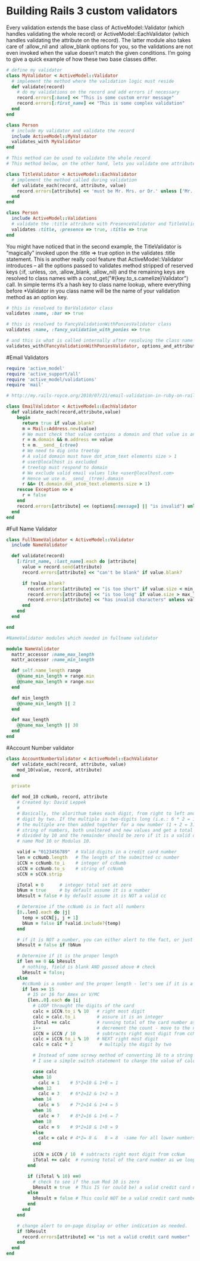 # Building Rails 3 custom validators
Every validation extends the base class of ActiveModel::Validator (which handles validating the whole record) or ActiveModel::EachValidator (which handles validating the attribute on the record). The latter module also takes care of :allow_nil and :allow_blank options for you, so the validations are not even invoked when the value doesn’t match the given conditions.
I’m going to give a quick example of how these two base classes differ.

```ruby
# define my validator
class MyValidator < ActiveModel::Validator
  # implement the method where the validation logic must reside
  def validate(record)
    # do my validations on the record and add errors if necessary
    record.errors[:base] << "This is some custom error message"
    record.errors[:first_name] << "This is some complex validation"
  end
end

class Person
  # include my validator and validate the record
  include ActiveModel::MyValidator
  validates_with MyValidator
end

# This method can be used to validate the whole record
# This method below, on the other hand, lets you validate one attribute

class TitleValidator < ActiveModel::EachValidator
  # implement the method called during validation
  def validate_each(record, attribute, value)
    record.errors[attribute] << 'must be Mr. Mrs. or Dr.' unless ['Mr.', 'Mrs.', 'Dr.'].include?(value)
  end
end

class Person
  include ActiveModel::Validations
  # validate the :title attribute with PresenceValidator and TitleValidator
  validates :title, :presence => true, :title => true
end
```

You might have noticed that in the second example, the TitleValidator is “magically” invoked upon the :title => true option in the validates :title statement.
This is another really cool feature that ActiveModel::Validator introduces – all the options passed to validates method stripped of reserved keys (:if, :unless, :on, :allow_blank, :allow_nil) and the remaining keys are resolved to class names with a const_get("#{key.to_s.camelize}Validator") call.
In simple terms it’s a hash key to class name lookup, where everything before *Validator in you class name will be the name of your validation method as an option key.

```ruby
# this is resolved to BarValidator class
validates :name, :bar => true
```

```ruby
# this is resolved to FancyValidationWithPoniesValidator class
validates :name, :fancy_validation_with_ponies => true
```

```ruby
# and this is what is called internally after resolving the class name
validates_with(FancyValidationWithPoniesValidator, options_and_attributes)
```

#Email Validators

```ruby
require 'active_model'
require 'active_support/all'
require 'active_model/validations'
require 'mail'

# http://my.rails-royce.org/2010/07/21/email-validation-in-ruby-on-rails-without-regexp/

class EmailValidator < ActiveModel::EachValidator
  def validate_each(record,attribute,value)
    begin
      return true if value.blank?
      m = Mail::Address.new(value)
      # We must check that value contains a domain and that value is an email address
      r = m.domain && m.address == value
      t = m.__send__(:tree)
      # We need to dig into treetop
      # A valid domain must have dot_atom_text elements size > 1
      # user@localhost is excluded
      # treetop must respond to domain
      # We exclude valid email values like <user@localhost.com>
      # Hence we use m.__send__(tree).domain
      r &&= (t.domain.dot_atom_text.elements.size > 1)
    rescue Exception => e
      r = false
    end
    record.errors[attribute] << (options[:message] || "is invalid") unless r
  end
end
```
#Full Name Validator

```ruby
class FullNameValidator < ActiveModel::Validator
  include NameValidator

  def validate(record)
    [:first_name, :last_name].each do |attribute|
      value = record.send(attribute)
      record.errors[attribute] << "can't be blank" if value.blank?

      if !value.blank?
        record.errors[attribute] << "is too short" if value.size < min_length
        record.errors[attribute] << "is too long" if value.size > max_length
        record.errors[attribute] << "has invalid characters" unless value =~ /^[a-zA-Z\-\ ]*?$/
      end
    end
  end

end

#NameValidator modules which needed in fullname validator

module NameValidator
  mattr_accessor :name_max_length
  mattr_accessor :name_min_length

  def self.name_length range
    @@name_min_length = range.min
    @@name_max_length = range.max
  end

  def min_length
    @@name_min_length || 2
  end

  def max_length
    @@name_max_length || 30
  end
end
```

#Account Number validator

```ruby
class AccountNumberValidator < ActiveModel::EachValidator
  def validate_each(record, attribute, value)
    mod_10(value, record, attribute)
  end

  private

  def mod_10 ccNumb, record, attribute
    # Created by: David Leppek
    #
    # Basically, the alorithum takes each digit, from right to left and muliplies each second
    # digit by two. If the multiple is two-digits long (i.e.: 6 * 2 = 12) the two digits of
    # the multiple are then added together for a new number (1 + 2 = 3). You then add up the
    # string of numbers, both unaltered and new values and get a total sum. This sum is then
    # divided by 10 and the remainder should be zero if it is a valid credit card. Hense the
    # name Mod 10 or Modulus 10.

    valid = "0123456789"  # Valid digits in a credit card number
    len = ccNumb.length   # The length of the submitted cc number
    iCCN = ccNumb.to_i    # integer of ccNumb
    sCCN = ccNumb.to_s    # string of ccNumb
    sCCN = sCCN.strip

    iTotal = 0      # integer total set at zero
    bNum = true     # by default assume it is a number
    bResult = false # by default assume it is NOT a valid cc

    # Determine if the ccNumb is in fact all numbers
    [0..len].each do |j|
      temp = sCCN[j, j + 1]
      bNum = false if !valid.include?(temp)
    end

    # if it is NOT a number, you can either alert to the fact, or just pass a failure
    bResult = false if !bNum

    # Determine if it is the proper length
    if len == 0 && bResult
      # nothing, field is blank AND passed above # check
      bResult = false;
    else
      #ccNumb is a number and the proper length - let's see if it is a valid card number
      if len >= 15
        # 15 or 16 for Amex or V/MC
        [len..0].each do |i|
          # LOOP throught the digits of the card
          calc = iCCN.to_i % 10   # right most digit
          calc = calc.to_i        # assure it is an integer
          iTotal += calc          # running total of the card number as we loop - Do Nothing to first digit
          i--                     # decrement the count - move to the next digit in the card
          iCCN = iCCN / 10        # subtracts right most digit from ccNumb
          calc = iCCN.to_i % 10   # NEXT right most digit
          calc = calc * 2          # multiply the digit by two

          # Instead of some screwy method of converting 16 to a string and then parsing 1 and 6 and then adding them to make 7,
          # I use a simple switch statement to change the value of calc2 to 7 if 16 is the multiple.

          case calc
          when 10
            calc = 1    # 5*2=10 & 1+0 = 1
          when 12
            calc = 3    # 6*2=12 & 1+2 = 3
          when 14
            calc = 5    # 7*2=14 & 1+4 = 5
          when 16
            calc = 7    # 8*2=16 & 1+6 = 7
          when 18
            calc = 9    # 9*2=18 & 1+8 = 9
          else
            calc = calc # 4*2= 8 &   8 = 8  -same for all lower numbers
          end

          iCCN = iCCN / 10  # subtracts right most digit from ccNum
          iTotal += calc  # running total of the card number as we loop
        end

        if (iTotal % 10) ==0
          # check to see if the sum Mod 10 is zero
          bResult = true  # This IS (or could be) a valid credit card number.
        else
          bResult = false # This could NOT be a valid credit card number
        end
      end
    end

    # change alert to on-page display or other indication as needed.
    if !bResult
      record.errors[attribute] << "is not a valid credit card number"
    end
  end
end
```